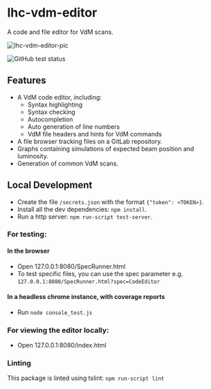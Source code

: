 # lhc-vdm-editor

A code and file editor for VdM scans.

![lhc-vdm-editor-pic](https://user-images.githubusercontent.com/6304200/63268652-f1409280-c294-11e9-92fa-ef0ecc4c37c8.png)

![GitHub test status](https://github.com/CERN/lhc-vdm-editor/workflows/Tests/badge.svg)

## Features

* A VdM code editor, including: 
  - Syntax highlighting
  - Syntax checking
  - Autocompletion
  - Auto generation of line numbers
  - VdM file headers and hints for VdM commands
* A file browser tracking files on a GitLab repository.
* Graphs containing simulations of expected beam position and luminosity.
* Generation of common VdM scans.

## Local Development

* Create the file `/secrets.json` with the format `{"token": <TOKEN>}`.
* Install all the dev dependencies: `npm install`.
* Run a http server: `npm run-script test-server`.

### For testing:
#### In the browser
* Open 127.0.0.1:8080/SpecRunner.html
* To test specific files, you can use the spec parameter e.g. `127.0.0.1:8080/SpecRunner.html?spec=CodeEditor`
#### In a headless chrome instance, with coverage reports
* Run `node console_test.js`

### For viewing the editor locally:
* Open 127.0.0.1:8080/index.html

### Linting
This package is linted using tslint: `npm run-script lint`